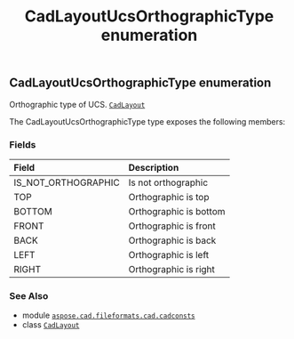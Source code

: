 ﻿---
title: CadLayoutUcsOrthographicType enumeration
second_title: Aspose.CAD for Python via .NET API References
description: 
type: docs
weight: 240
url: /python-net/aspose.cad.fileformats.cad.cadconsts/cadlayoutucsorthographictype/
is_root: false
---

## CadLayoutUcsOrthographicType enumeration

Orthographic type of UCS.
[`CadLayout`](/cad/python-net/aspose.cad.fileformats.cad.cadobjects/cadlayout)



The CadLayoutUcsOrthographicType type exposes the following members:

### Fields
| Field | Description |
| :- | :- |
| IS_NOT_ORTHOGRAPHIC | Is not orthographic |
| TOP | Orthographic is top |
| BOTTOM | Orthographic is bottom |
| FRONT | Orthographic is front |
| BACK | Orthographic is back |
| LEFT | Orthographic is left |
| RIGHT | Orthographic is right |



### See Also
* module [`aspose.cad.fileformats.cad.cadconsts`](..)
* class [`CadLayout`](/cad/python-net/aspose.cad.fileformats.cad.cadobjects/cadlayout)
